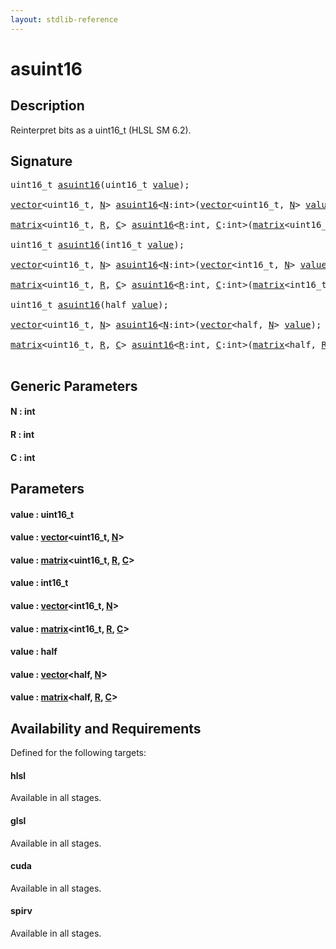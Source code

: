 ```yaml
---
layout: stdlib-reference
---
```


# asuint16

## Description

Reinterpret bits as a uint16_t (HLSL SM 6.2).




## Signature 

<pre>
uint16_t <a href=".html">asuint16</a>(uint16_t <a href=".html#decl-value" class="code_param">value</a>);

<a href="../../types/vector/index.html" class="code_type">vector</a>&lt;uint16_t, <a href=".html#decl-N" class="code_var">N</a>&gt; <a href=".html">asuint16</a>&lt;<a href=".html#decl-N" class="code_var">N</a>:<span class="code_keyword">int</span>&gt;(<a href="../../types/vector/index.html" class="code_type">vector</a>&lt;uint16_t, <a href=".html#decl-N" class="code_var">N</a>&gt; <a href=".html#decl-value" class="code_param">value</a>);

<a href="../../types/matrix/index.html" class="code_type">matrix</a>&lt;uint16_t, <a href=".html#decl-R" class="code_var">R</a>, <a href=".html#decl-C" class="code_var">C</a>&gt; <a href=".html">asuint16</a>&lt;<a href=".html#decl-R" class="code_var">R</a>:<span class="code_keyword">int</span>, <a href=".html#decl-C" class="code_var">C</a>:<span class="code_keyword">int</span>&gt;(<a href="../../types/matrix/index.html" class="code_type">matrix</a>&lt;uint16_t, <a href=".html#decl-R" class="code_var">R</a>, <a href=".html#decl-C" class="code_var">C</a>&gt; <a href=".html#decl-value" class="code_param">value</a>);

uint16_t <a href=".html">asuint16</a>(int16_t <a href=".html#decl-value" class="code_param">value</a>);

<a href="../../types/vector/index.html" class="code_type">vector</a>&lt;uint16_t, <a href=".html#decl-N" class="code_var">N</a>&gt; <a href=".html">asuint16</a>&lt;<a href=".html#decl-N" class="code_var">N</a>:<span class="code_keyword">int</span>&gt;(<a href="../../types/vector/index.html" class="code_type">vector</a>&lt;int16_t, <a href=".html#decl-N" class="code_var">N</a>&gt; <a href=".html#decl-value" class="code_param">value</a>);

<a href="../../types/matrix/index.html" class="code_type">matrix</a>&lt;uint16_t, <a href=".html#decl-R" class="code_var">R</a>, <a href=".html#decl-C" class="code_var">C</a>&gt; <a href=".html">asuint16</a>&lt;<a href=".html#decl-R" class="code_var">R</a>:<span class="code_keyword">int</span>, <a href=".html#decl-C" class="code_var">C</a>:<span class="code_keyword">int</span>&gt;(<a href="../../types/matrix/index.html" class="code_type">matrix</a>&lt;int16_t, <a href=".html#decl-R" class="code_var">R</a>, <a href=".html#decl-C" class="code_var">C</a>&gt; <a href=".html#decl-value" class="code_param">value</a>);

uint16_t <a href=".html">asuint16</a>(<span class="code_keyword">half</span> <a href=".html#decl-value" class="code_param">value</a>);

<a href="../../types/vector/index.html" class="code_type">vector</a>&lt;uint16_t, <a href=".html#decl-N" class="code_var">N</a>&gt; <a href=".html">asuint16</a>&lt;<a href=".html#decl-N" class="code_var">N</a>:<span class="code_keyword">int</span>&gt;(<a href="../../types/vector/index.html" class="code_type">vector</a>&lt;<span class="code_keyword">half</span>, <a href=".html#decl-N" class="code_var">N</a>&gt; <a href=".html#decl-value" class="code_param">value</a>);

<a href="../../types/matrix/index.html" class="code_type">matrix</a>&lt;uint16_t, <a href=".html#decl-R" class="code_var">R</a>, <a href=".html#decl-C" class="code_var">C</a>&gt; <a href=".html">asuint16</a>&lt;<a href=".html#decl-R" class="code_var">R</a>:<span class="code_keyword">int</span>, <a href=".html#decl-C" class="code_var">C</a>:<span class="code_keyword">int</span>&gt;(<a href="../../types/matrix/index.html" class="code_type">matrix</a>&lt;<span class="code_keyword">half</span>, <a href=".html#decl-R" class="code_var">R</a>, <a href=".html#decl-C" class="code_var">C</a>&gt; <a href=".html#decl-value" class="code_param">value</a>);

</pre>

## Generic Parameters

####  <a id="decl-N"></a>N  : int
####  <a id="decl-R"></a>R  : int
####  <a id="decl-C"></a>C  : int

## Parameters

####  <a id="decl-value"></a>value  : uint16\_t
####  <a id="decl-value"></a>value  : [vector](../../types/vector/index.html)\<uint16\_t, [N](../../types/vector/index.html#decl-N)\>
####  <a id="decl-value"></a>value  : [matrix](../../types/matrix/index.html)\<uint16\_t, [R](../../types/matrix/index.html#decl-R), [C](../../types/matrix/index.html#decl-C)\>
####  <a id="decl-value"></a>value  : int16\_t
####  <a id="decl-value"></a>value  : [vector](../../types/vector/index.html)\<int16\_t, [N](../../types/vector/index.html#decl-N)\>
####  <a id="decl-value"></a>value  : [matrix](../../types/matrix/index.html)\<int16\_t, [R](../../types/matrix/index.html#decl-R), [C](../../types/matrix/index.html#decl-C)\>
####  <a id="decl-value"></a>value  : half
####  <a id="decl-value"></a>value  : [vector](../../types/vector/index.html)\<half, [N](../../types/vector/index.html#decl-N)\>
####  <a id="decl-value"></a>value  : [matrix](../../types/matrix/index.html)\<half, [R](../../types/matrix/index.html#decl-R), [C](../../types/matrix/index.html#decl-C)\>

## Availability and Requirements

Defined for the following targets:

#### hlsl
Available in all stages.

#### glsl
Available in all stages.

#### cuda
Available in all stages.

#### spirv
Available in all stages.



